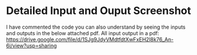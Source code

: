 # Detailed Input and Ouput Screenshot

I have commented the code
you can also understand by seeing the inputs and  outputs in the below attached pdf. 
All input output in a pdf: https://drive.google.com/file/d/1SJg9JdyVMdtfdtXwFxEH2l8k76_An-6i/view?usp=sharing
